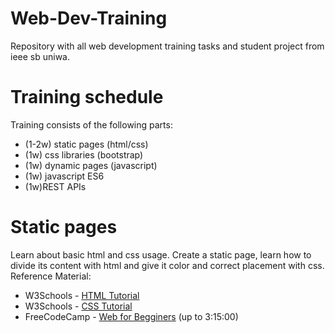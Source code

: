 # Web-Dev-Training
Repository with all web development training tasks and student project from ieee sb uniwa.

# Training schedule
Training consists of the following parts:
- (1-2w) static pages (html/css)
- (1w) css libraries (bootstrap)
- (1w) dynamic pages (javascript)
- (1w) javascript ES6
- (1w)REST APIs

# Static pages
Learn about basic html and css usage. Create a static page, learn how to divide its content with html and give it color and correct placement with css.
Reference Material: 
- W3Schools - [HTML Tutorial](https://www.w3schools.com/html/)
- W3Schools - [CSS Tutorial](https://www.w3schools.com/css/)
- FreeCodeCamp - [Web for Begginers](https://www.youtube.com/watch?v=nu_pCVPKzTk) (up to 3:15:00)
